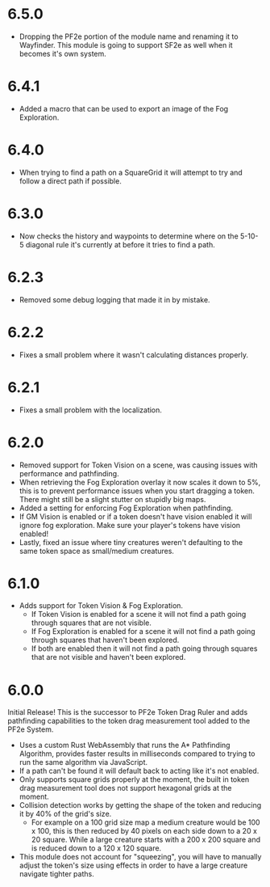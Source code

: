 # 6.5.0

- Dropping the PF2e portion of the module name and renaming it to Wayfinder. This module is going to support SF2e as well when it becomes it's own system.

# 6.4.1

- Added a macro that can be used to export an image of the Fog Exploration.

# 6.4.0

- When trying to find a path on a SquareGrid it will attempt to try and follow a direct path if possible.

# 6.3.0

- Now checks the history and waypoints to determine where on the 5-10-5 diagonal rule it's currently at before it tries to find a path.

# 6.2.3

- Removed some debug logging that made it in by mistake.

# 6.2.2

- Fixes a small problem where it wasn't calculating distances properly.

# 6.2.1

- Fixes a small problem with the localization.

# 6.2.0

- Removed support for Token Vision on a scene, was causing issues with performance and pathfinding.
- When retrieving the Fog Exploration overlay it now scales it down to 5%, this is to prevent performance issues when you start dragging a token. There might still be a slight stutter on stupidly big maps.
- Added a setting for enforcing Fog Exploration when pathfinding.
- If GM Vision is enabled or if a token doesn't have vision enabled it will ignore fog exploration. Make sure your player's tokens have vision enabled!
- Lastly, fixed an issue where tiny creatures weren't defaulting to the same token space as small/medium creatures.

# 6.1.0

- Adds support for Token Vision & Fog Exploration.
  - If Token Vision is enabled for a scene it will not find a path going through squares that are not visible.
  - If Fog Exploration is enabled for a scene it will not find a path going through squares that haven't been explored.
  - If both are enabled then it will not find a path going through squares that are not visible and haven't been explored.

# 6.0.0

Initial Release! This is the successor to PF2e Token Drag Ruler and adds pathfinding capabilities to the token drag measurement tool added to the PF2e System.

- Uses a custom Rust WebAssembly that runs the A* Pathfinding Algorithm, provides faster results in milliseconds compared to trying to run the same algorithm via JavaScript.
- If a path can't be found it will default back to acting like it's not enabled.
- Only supports square grids properly at the moment, the built in token drag measurement tool does not support hexagonal grids at the moment.
- Collision detection works by getting the shape of the token and reducing it by 40% of the grid's size.
  - For example on a 100 grid size map a medium creature would be 100 x 100, this is then reduced by 40 pixels on each side down to a 20 x 20 square. While a large creature starts with a 200 x 200 square and is reduced down to a 120 x 120 square.
- This module does not account for "squeezing", you will have to manually adjust the token's size using effects in order to have a large creature navigate tighter paths.